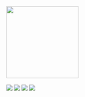 <div><!--Stats-->
  <img height="190" src="https://github-readme-stats.vercel.app/api?username=Cow6oy&show_icons=true&theme=pink"/>
</div>

<br>

<div><!--Contact-->
  <a href="https://www.instagram.com/Cow6oy_199"><img src="https://img.shields.io/badge/-Instagram-%23E4405F?style=for-the-badge&logo=instagram&logoColor=white"/></a>
  <a href="https://t.me/Cow6oy"><img src="https://img.shields.io/badge/Telegram-2CA5E0?style=for-the-badge&amp;logo=telegram&amp;logoColor=white"/></a>
  <a href="https://www.youtube.com/channel/UCoBCV5RnfrihasDoLS5AYyg"><img src="https://img.shields.io/badge/YouTube-FF0000?style=for-the-badge&logo=youtube&logoColor=white"/></a>
  <a href="https://mail.google.com/mail/u/0/#inbox"><img src="https://img.shields.io/badge/-Gmail-%23333?style=for-the-badge&logo=gmail&logoColor=white"/></a>
</div>
